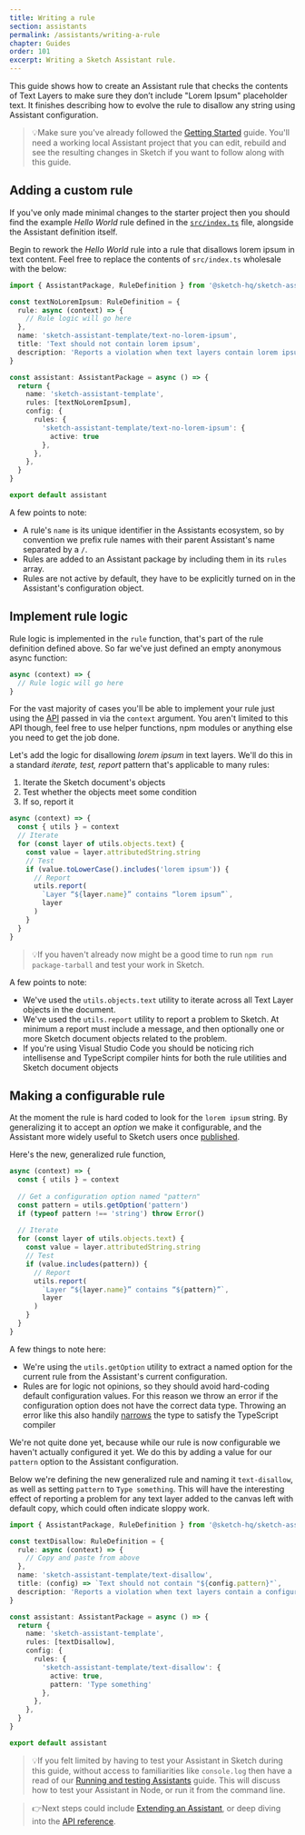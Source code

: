 ```yaml
---
title: Writing a rule
section: assistants
permalink: /assistants/writing-a-rule
chapter: Guides
order: 101
excerpt: Writing a Sketch Assistant rule.
---
```


This guide shows how to create an Assistant rule that checks the contents of Text Layers to make sure they don’t include "Lorem Ipsum" placeholder text. It finishes describing how to evolve the rule to disallow any string using Assistant configuration.

> 💡Make sure you've already followed the [Getting Started](/assistants/getting-started) guide. You'll need a working local Assistant project that you can edit, rebuild and see the resulting changes in Sketch if you want to follow along with this guide.

## Adding a custom rule

If you've only made minimal changes to the starter project then you should find the example _Hello World_ rule defined in the [`src/index.ts`](https://github.com/sketch-hq/sketch-assistant-template/blob/main/src/index.ts) file, alongside the Assistant definition itself.

Begin to rework the _Hello World_ rule into a rule that disallows lorem ipsum in text content. Feel free to replace the contents of `src/index.ts` wholesale with the below:

```typescript
import { AssistantPackage, RuleDefinition } from '@sketch-hq/sketch-assistant-types'

const textNoLoremIpsum: RuleDefinition = {
  rule: async (context) => {
    // Rule logic will go here
  },
  name: 'sketch-assistant-template/text-no-lorem-ipsum',
  title: 'Text should not contain lorem ipsum',
  description: 'Reports a violation when text layers contain lorem ipsum placeholder',
}

const assistant: AssistantPackage = async () => {
  return {
    name: 'sketch-assistant-template',
    rules: [textNoLoremIpsum],
    config: {
      rules: {
        'sketch-assistant-template/text-no-lorem-ipsum': {
          active: true
        },
      },
    },
  }
}

export default assistant
```

A few points to note:

- A rule's `name` is its unique identifier in the Assistants ecosystem, so by convention we prefix rule names with their parent Assistant's name separated by a `/`.
- Rules are added to an Assistant package by including them in its `rules` array.
- Rules are not active by default, they have to be explicitly turned on in the Assistant's configuration object.

## Implement rule logic

Rule logic is implemented in the `rule` function, that's part of the rule definition defined above. So far we've just defined an empty anonymous async function:

```typescript
async (context) => {
  // Rule logic will go here
}
```

For the vast majority of cases you'll be able to implement your rule just using the [API](/assistants/api) passed in via the `context` argument. You aren't limited to this API though, feel free to use helper functions, npm modules or anything else you need to get the job done.

Let's add the logic for disallowing _lorem ipsum_ in text layers. We'll do this in a standard _iterate, test, report_ pattern that's applicable to many rules:

1. Iterate the Sketch document's objects
1. Test whether the objects meet some condition
1. If so, report it

```typescript
async (context) => {
  const { utils } = context
  // Iterate
  for (const layer of utils.objects.text) {
    const value = layer.attributedString.string
    // Test
    if (value.toLowerCase().includes('lorem ipsum')) {
      // Report
      utils.report(
        `Layer “${layer.name}” contains “lorem ipsum”`,
        layer
      )
    }
  }
}
```

> 💡If you haven't already now might be a good time to run `npm run package-tarball` and test your work in Sketch.

A few points to note:

- We've used the `utils.objects.text` utility to iterate across all Text Layer objects in the document.
- We've used the `utils.report` utility to report a problem to Sketch. At minimum a report must include a message, and then optionally one or more Sketch document objects related to the problem.
- If you're using Visual Studio Code you should be noticing rich intellisense and TypeScript compiler hints for both the rule utilities and Sketch document objects

## Making a configurable rule

At the moment the rule is hard coded to look for the `lorem ipsum` string. By generalizing it to accept an _option_ we make it configurable, and the Assistant more widely useful to Sketch users once [published](/assistants/publishing).

Here's the new, generalized rule function,

```typescript
async (context) => {
  const { utils } = context
  
  // Get a configuration option named "pattern"
  const pattern = utils.getOption('pattern')
  if (typeof pattern !== 'string') throw Error()
  
  // Iterate
  for (const layer of utils.objects.text) {
    const value = layer.attributedString.string
    // Test
    if (value.includes(pattern)) {
      // Report
      utils.report(
        `Layer “${layer.name}” contains “${pattern}”`,
        layer
      )
    }
  }
}
```

A few things to note here:

- We're using the `utils.getOption` utility to extract a named option for the current rule from the Assistant's current configuration.
- Rules are for logic not opinions, so they should avoid hard-coding default configuration values. For this reason we throw an error if the configuration option does not have the correct data type. Throwing an error like this also handily [narrows](https://2ality.com/2020/06/type-guards-assertion-functions-typescript.html#narrowing-via-if) the type to satisfy the TypeScript compiler

We're not quite done yet, because while our rule is now configurable we haven't actually configured it yet. We do this by adding a value for our `pattern` option to the Assistant configuration.

Below we're defining the new generalized rule and naming it `text-disallow`, as well as setting `pattern` to `Type something`. This will have the interesting effect of reporting a problem for any text layer added to the canvas left with default copy, which could often indicate sloppy work.

```typescript
import { AssistantPackage, RuleDefinition } from '@sketch-hq/sketch-assistant-types'

const textDisallow: RuleDefinition = {
  rule: async (context) => {
    // Copy and paste from above
  },
  name: 'sketch-assistant-template/text-disallow',
  title: (config) => `Text should not contain "${config.pattern}"`,
  description: 'Reports a violation when text layers contain a configurable text pattern',
}

const assistant: AssistantPackage = async () => {
  return {
    name: 'sketch-assistant-template',
    rules: [textDisallow],
    config: {
      rules: {
        'sketch-assistant-template/text-disallow': {
          active: true,
          pattern: 'Type something'
        },
      },
    },
  }
}

export default assistant
```

> 💡If you felt limited by having to test your Assistant in Sketch during this guide, without access to familiarities like `console.log` then have a read of our [Running and testing Assistants](/assistants/running-and-testing) guide. This will discuss how to test your Assistant in Node, or run it from the command line.

> 👉Next steps could include [Extending an Assistant](/assistants/extending-assistants), or deep diving into the [API reference](/assistants/api).